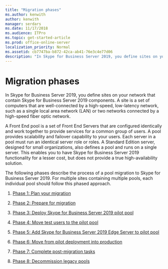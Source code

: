 ```yaml
---
title: "Migration phases"
ms.author: kenwith
author: kenwith
manager: serdars
ms.date: 11/17/2018
ms.audience: ITPro
ms.topic: get-started-article
ms.prod: office-online-server
localization_priority: Normal
ms.assetid: cb7747ba-b872-42ca-ab41-76e3c4e77d06
description: "In Skype for Business Server 2019, you define sites on your network that contain Skype for Business Server 2019 components. A site is a set of computers that are well-connected by a high-speed, low-latency network, such as a single local area network (LAN) or two networks connected by a high-speed fiber optic network."
---
```


# Migration phases

In Skype for Business Server 2019, you define sites on your network that contain Skype for Business Server 2019 components. A site is a set of computers that are well-connected by a high-speed, low-latency network, such as a single local area network (LAN) or two networks connected by a high-speed fiber optic network. 
  
A Front End pool is a set of Front End Servers that are configured identically and work together to provide services for a common group of users. A pool provides scalability and failover capability to your users. Each server in a pool must run an identical server role or roles. A Standard Edition server, designed for small organizations, also defines a pool and runs on a single server. This enables you to have Skype for Business Server 2019 functionality for a lesser cost, but does not provide a true high-availability solution. 
  
The following phases describe the process of a pool migration to Skype for Business Server 2019. For multiple sites containing multiple pools, each individual pool should follow this phased approach.
  
1. [Phase 1: Plan your migration](phase-1-plan-your-migration.md)
    
2. [Phase 2: Prepare for migration](phase-2-prepare-for-migration.md)
    
3. [Phase 3: Deploy Skype for Business Server 2019 pilot pool](phase-3-deploy-pilot-pool.md)
    
4. [Phase 4: Move test users to the pilot pool](phase-4-move-test-users-to-the-pilot-pool.md)
    
5. [Phase 5: Add Skype for Business Server 2019 Edge Server to pilot pool](phase-5-add-edge-server-to-pilot-pool.md)
    
6. [Phase 6: Move from pilot deployment into production](phase-6-move-from-pilot-deployment-into-production.md)
    
7. [Phase 7: Complete post-migration tasks](phase-7-complete-post-migration-tasks.md)
    
8. [Phase 8: Decommission legacy pools](phase-8-decommission-legacy-pools.md)
    

